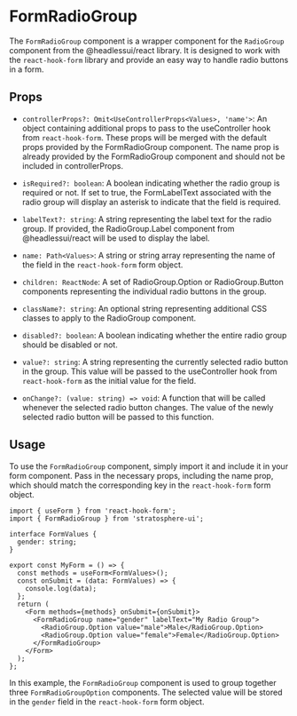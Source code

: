 # FormRadioGroup

The `FormRadioGroup` component is a wrapper component for the `RadioGroup` component from the @headlessui/react library. It is designed to work with the `react-hook-form` library and provide an easy way to handle radio buttons in a form.

## Props

- `controllerProps?: Omit<UseControllerProps<Values>, 'name'>`:
  An object containing additional props to pass to the useController hook from `react-hook-form`. These props will be merged with the default props provided by the FormRadioGroup component. The name prop is already provided by the FormRadioGroup component and should not be included in controllerProps.

- `isRequired?: boolean`:
  A boolean indicating whether the radio group is required or not. If set to true, the FormLabelText associated with the radio group will display an asterisk to indicate that the field is required.

- `labelText?: string`:
  A string representing the label text for the radio group. If provided, the RadioGroup.Label component from @headlessui/react will be used to display the label.

- `name: Path<Values>`:
  A string or string array representing the name of the field in the `react-hook-form` form object.

- `children: ReactNode`:
  A set of RadioGroup.Option or RadioGroup.Button components representing the individual radio buttons in the group.

- `className?: string`:
  An optional string representing additional CSS classes to apply to the RadioGroup component.

- `disabled?: boolean`:
  A boolean indicating whether the entire radio group should be disabled or not.

- `value?: string`:
  A string representing the currently selected radio button in the group. This value will be passed to the useController hook from `react-hook-form` as the initial value for the field.

- `onChange?: (value: string) => void`:
  A function that will be called whenever the selected radio button changes. The value of the newly selected radio button will be passed to this function.

## Usage

To use the `FormRadioGroup` component, simply import it and include it in your form component. Pass in the necessary props, including the name prop, which should match the corresponding key in the `react-hook-form` form object.

```tsx
import { useForm } from 'react-hook-form';
import { FormRadioGroup } from 'stratosphere-ui';

interface FormValues {
  gender: string;
}

export const MyForm = () => {
  const methods = useForm<FormValues>();
  const onSubmit = (data: FormValues) => {
    console.log(data);
  };
  return (
    <Form methods={methods} onSubmit={onSubmit}>
      <FormRadioGroup name="gender" labelText="My Radio Group">
        <RadioGroup.Option value="male">Male</RadioGroup.Option>
        <RadioGroup.Option value="female">Female</RadioGroup.Option>
      </FormRadioGroup>
    </Form>
  );
};
```

In this example, the `FormRadioGroup` component is used to group together three `FormRadioGroupOption` components. The selected value will be stored in the `gender` field in the `react-hook-form` form object.
